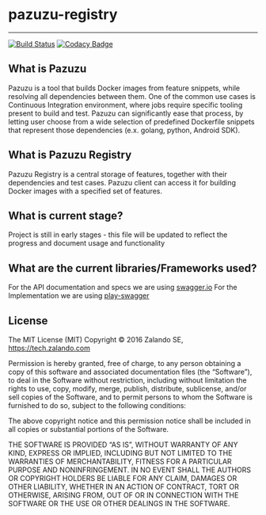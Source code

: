 # pazuzu-registry
------------------------------------------------------------

[![Build Status](https://travis-ci.org/zalando/pazuzu-registry.svg?branch=master)](https://travis-ci.org/zalando/pazuzu-registry)
[![Codacy Badge](https://api.codacy.com/project/badge/grade/018a3e5ab4bc4888aa785aa736e0aa6e)](https://www.codacy.com/app/pgronkiewicz/pazuzu-registry)

What is Pazuzu
------------------------------------------------------------
Pazuzu is a tool that builds Docker images from feature snippets, while resolving all dependencies between them. One of the common use cases is Continuous Integration environment, where jobs require specific tooling present to build and test. Pazuzu can significantly ease that process, by letting user choose from a wide selection of predefined Dockerfile snippets that represent those dependencies (e.x. golang, python, Android SDK). 

What is Pazuzu Registry
------------------------------------------------------------
Pazuzu Registry is a central storage of features, together with their dependencies and test cases. Pazuzu client can access it for building Docker images with a specified set of features. 

What is current stage?
------------------------------------------------------------
Project is still in early stages - this file will be updated to reflect the progress and document usage and functionality

What are the current libraries/Frameworks used?
------------------------------------------------------------
For the API documentation and specs we are using [swagger.io](http://swagger.io/)
For the Implementation we are using [play-swagger](https://github.com/zalando/play-swagger)


License
------------------------------------------------------------

The MIT License (MIT)
Copyright © 2016 Zalando SE, https://tech.zalando.com

Permission is hereby granted, free of charge, to any person obtaining a copy
of this software and associated documentation files (the “Software”), to deal
in the Software without restriction, including without limitation the rights
to use, copy, modify, merge, publish, distribute, sublicense, and/or sell
copies of the Software, and to permit persons to whom the Software is
furnished to do so, subject to the following conditions:

The above copyright notice and this permission notice shall be included in
all copies or substantial portions of the Software.

THE SOFTWARE IS PROVIDED “AS IS”, WITHOUT WARRANTY OF ANY KIND, EXPRESS OR
IMPLIED, INCLUDING BUT NOT LIMITED TO THE WARRANTIES OF MERCHANTABILITY,
FITNESS FOR A PARTICULAR PURPOSE AND NONINFRINGEMENT. IN NO EVENT SHALL THE
AUTHORS OR COPYRIGHT HOLDERS BE LIABLE FOR ANY CLAIM, DAMAGES OR OTHER
LIABILITY, WHETHER IN AN ACTION OF CONTRACT, TORT OR OTHERWISE, ARISING FROM,
OUT OF OR IN CONNECTION WITH THE SOFTWARE OR THE USE OR OTHER DEALINGS IN
THE SOFTWARE.
